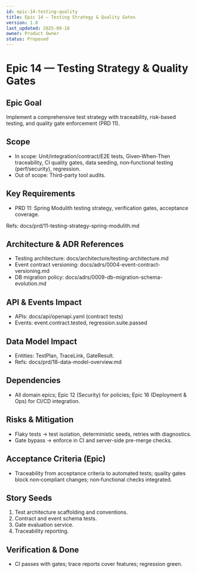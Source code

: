 ```yaml
---
id: epic-14-testing-quality
title: Epic 14 — Testing Strategy & Quality Gates
version: 1.0
last_updated: 2025-09-18
owner: Product Owner
status: Proposed
---
```


# Epic 14 — Testing Strategy & Quality Gates

## Epic Goal
Implement a comprehensive test strategy with traceability, risk-based testing, and quality gate enforcement (PRD 11).

## Scope
- In scope: Unit/integration/contract/E2E tests, Given‑When‑Then traceability, CI quality gates, data seeding, non‑functional testing (perf/security), regression.
- Out of scope: Third-party tool audits.

## Key Requirements
- PRD 11: Spring Modulith testing strategy, verification gates, acceptance coverage.

Refs: docs/prd/11-testing-strategy-spring-modulith.md

## Architecture & ADR References
- Testing architecture: docs/architecture/testing-architecture.md
- Event contract versioning: docs/adrs/0004-event-contract-versioning.md
- DB migration policy: docs/adrs/0009-db-migration-schema-evolution.md

## API & Events Impact
- APIs: docs/api/openapi.yaml (contract tests)
- Events: event.contract.tested, regression.suite.passed

## Data Model Impact
- Entities: TestPlan, TraceLink, GateResult.
- Refs: docs/prd/18-data-model-overview.md

## Dependencies
- All domain epics; Epic 12 (Security) for policies; Epic 16 (Deployment & Ops) for CI/CD integration.

## Risks & Mitigation
- Flaky tests → test isolation, deterministic seeds, retries with diagnostics.
- Gate bypass → enforce in CI and server-side pre-merge checks.

## Acceptance Criteria (Epic)
- Traceability from acceptance criteria to automated tests; quality gates block non‑compliant changes; non‑functional checks integrated.

## Story Seeds
1) Test architecture scaffolding and conventions.
2) Contract and event schema tests.
3) Gate evaluation service.
4) Traceability reporting.

## Verification & Done
- CI passes with gates; trace reports cover features; regression green.

